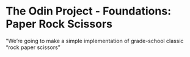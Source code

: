 # The Odin Project - Foundations: Paper Rock Scissors

"We’re going to make a simple implementation of grade-school classic “rock paper scissors”